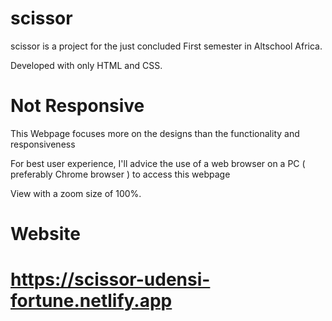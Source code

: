 # scissor

 scissor is a project for the just concluded First semester in Altschool Africa.
 
 Developed with only HTML and CSS.

# Not Responsive

This Webpage focuses more on the designs than the functionality and responsiveness

For best user experience, I'll advice the use of a web browser on a PC ( preferably Chrome browser ) to access this webpage

View with a zoom size of 100%.

# Website

# https://scissor-udensi-fortune.netlify.app

